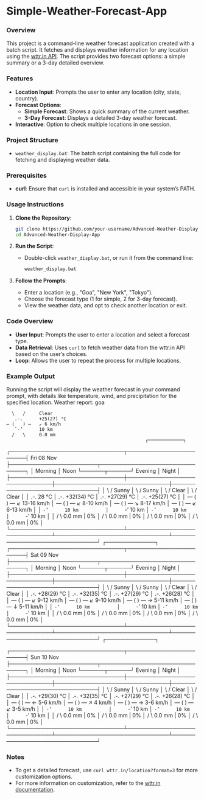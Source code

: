 # Simple-Weather-Forecast-App

### Overview
This project is a command-line weather forecast application created with a batch script. It fetches and displays weather information for any location using the [wttr.in API](https://wttr.in/). The script provides two forecast options: a simple summary or a 3-day detailed overview.

### Features
- **Location Input**: Prompts the user to enter any location (city, state, country).
- **Forecast Options**:
  - **Simple Forecast**: Shows a quick summary of the current weather.
  - **3-Day Forecast**: Displays a detailed 3-day weather forecast.
- **Interactive**: Option to check multiple locations in one session.

### Project Structure
- `weather_display.bat`: The batch script containing the full code for fetching and displaying weather data.

### Prerequisites
- **curl**: Ensure that `curl` is installed and accessible in your system’s PATH.

### Usage Instructions
1. **Clone the Repository**:
   ```bash
   git clone https://github.com/your-username/Advanced-Weather-Display-App.git
   cd Advanced-Weather-Display-App
   ```

2. **Run the Script**:
   - Double-click `weather_display.bat`, or run it from the command line:
     ```bash
     weather_display.bat
     ```

3. **Follow the Prompts**:
   - Enter a location (e.g., "Goa", "New York", "Tokyo").
   - Choose the forecast type (1 for simple, 2 for 3-day forecast).
   - View the weather data, and opt to check another location or exit.

### Code Overview
- **User Input**: Prompts the user to enter a location and select a forecast type.
- **Data Retrieval**: Uses `curl` to fetch weather data from the wttr.in API based on the user’s choices.
- **Loop**: Allows the user to repeat the process for multiple locations.

### Example Output
Running the script will display the weather forecast in your command prompt, with details like temperature, wind, and precipitation for the specified location.
Weather report: goa

      \   /     Clear
       .-.      +25(27) °C
    ― (   ) ―   ↙ 6 km/h
       `-’      10 km
      /   \     0.0 mm
                                                       ┌─────────────┐

┌──────────────────────────────┬───────────────────────┤  Fri 08 Nov ├───────────────────────┬──────────────────────────────┐
│            Morning           │             Noon      └──────┬──────┘     Evening           │             Night            │
├──────────────────────────────┼──────────────────────────────┼──────────────────────────────┼──────────────────────────────┤
│     \   /     Sunny          │     \   /     Sunny          │     \   /     Clear          │     \   /     Clear          │
│      .-.      28 °C          │      .-.      +32(34) °C     │      .-.      +27(29) °C     │      .-.      +25(27) °C     │
│   ― (   ) ―   ↙ 13-16 km/h   │   ― (   ) ―   ↙ 8-10 km/h    │   ― (   ) ―   ↘ 8-17 km/h    │   ― (   ) ―   ↙ 6-13 km/h    │
│      `-’      10 km          │      `-’      10 km          │      `-’      10 km          │      `-’      10 km          │
│     /   \     0.0 mm | 0%    │     /   \     0.0 mm | 0%    │     /   \     0.0 mm | 0%    │     /   \     0.0 mm | 0%    │
└──────────────────────────────┴──────────────────────────────┴──────────────────────────────┴──────────────────────────────┘
                                                       ┌─────────────┐                                                  
┌──────────────────────────────┬───────────────────────┤  Sat 09 Nov ├───────────────────────┬──────────────────────────────┐
│            Morning           │             Noon      └──────┬──────┘     Evening           │             Night            │
├──────────────────────────────┼──────────────────────────────┼──────────────────────────────┼──────────────────────────────┤
│     \   /     Sunny          │     \   /     Sunny          │     \   /     Clear          │     \   /     Clear          │
│      .-.      +28(29) °C     │      .-.      +32(35) °C     │      .-.      +27(29) °C     │      .-.      +26(28) °C     │
│   ― (   ) ―   ↙ 9-12 km/h    │   ― (   ) ―   ↙ 9-10 km/h    │   ― (   ) ―   → 5-11 km/h    │   ― (   ) ―   ↓ 5-11 km/h    │
│      `-’      10 km          │      `-’      10 km          │      `-’      10 km          │      `-’      10 km          │
│     /   \     0.0 mm | 0%    │     /   \     0.0 mm | 0%    │     /   \     0.0 mm | 0%    │     /   \     0.0 mm | 0%    │
└──────────────────────────────┴──────────────────────────────┴──────────────────────────────┴──────────────────────────────┘
                                                       ┌─────────────┐

┌──────────────────────────────┬───────────────────────┤  Sun 10 Nov ├───────────────────────┬──────────────────────────────┐
│            Morning           │             Noon      └──────┬──────┘     Evening           │             Night            │
├──────────────────────────────┼──────────────────────────────┼──────────────────────────────┼──────────────────────────────┤
│     \   /     Sunny          │     \   /     Sunny          │     \   /     Clear          │     \   /     Clear          │
│      .-.      +29(30) °C     │      .-.      +32(35) °C     │      .-.      +27(29) °C     │      .-.      +26(28) °C     │
│   ― (   ) ―   ← 5-6 km/h     │   ― (   ) ―   ↗ 4 km/h       │   ― (   ) ―   → 3-6 km/h     │   ― (   ) ―   ↙ 3-5 km/h     │
│      `-’      10 km          │      `-’      10 km          │      `-’      10 km          │      `-’      10 km          │
│     /   \     0.0 mm | 0%    │     /   \     0.0 mm | 0%    │     /   \     0.0 mm | 0%    │     /   \     0.0 mm | 0%    │
└──────────────────────────────┴──────────────────────────────┴──────────────────────────────┴──────────────────────────────┘

### Notes
- To get a detailed forecast, use `curl wttr.in/location?format=3` for more customization options.
- For more information on customization, refer to the [wttr.in documentation](https://github.com/chubin/wttr.in#usage).

